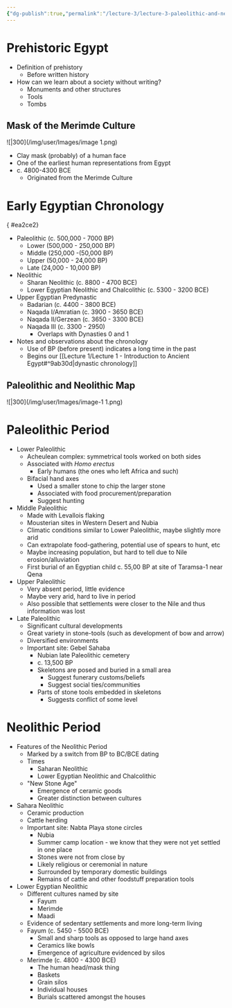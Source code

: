 ```yaml
---
{"dg-publish":true,"permalink":"/lecture-3/lecture-3-paleolithic-and-neolithic-egypt/","tags":["gardenEntry"]}
---
```


# Prehistoric Egypt
- Definition of prehistory
	- Before written history
- How can we learn about a society without writing?
	- Monuments and other structures
	- Tools
	- Tombs

## Mask of the Merimde Culture
![|300](/img/user/Images/image 1.png)
- Clay mask (probably) of a human face
- One of the earliest human representations from Egypt
- c. 4800-4300 BCE
	- Originated from the Merimde Culture

# Early Egyptian Chronology
{ #ea2ce2}


- Paleolithic (c. 500,000 - 7000 BP)
	- Lower (500,000 - 250,000 BP)
	- Middle (250,000 -(50,000 BP)
	- Upper (50,000 - 24,000 BP)
	- Late (24,000 - 10,000 BP)
- Neolithic
	- Sharan Neolithic (c. 8800 - 4700 BCE)
	- Lower Egyptian Neolithic and Chalcolithic (c. 5300 - 3200 BCE)
- Upper Egyptian Predynastic
	- Badarian (c. 4400 - 3800 BCE)
	- Naqada I/Amratian (c. 3900 - 3650 BCE)
	- Naqada II/Gerzean (c. 3650 - 3300 BCE)
	- Naqada III (c. 3300 - 2950)
		- Overlaps with Dynasties 0 and 1
- Notes and observations about the chronology
	- Use of BP (before present) indicates a long time in the past
	- Begins our [[Lecture 1/Lecture 1 - Introduction to Ancient Egypt#^9ab30d\|dynastic chronology]]

## Paleolithic and Neolithic Map
![|300](/img/user/Images/image-1 1.png)
# Paleolithic Period
- Lower Paleolithic
	- Acheulean complex: symmetrical tools worked on both sides
	- Associated with *Homo erectus*
		- Early humans (the ones who left Africa and such)
	- Bifacial hand axes
		- Used a smaller stone to chip the larger stone
		- Associated with food procurement/preparation
		- Suggest hunting
- Middle Paleolithic
	- Made with Levallois flaking
	- Mousterian sites in Western Desert and Nubia
	- Climatic conditions similar to Lower Paleolithic, maybe slightly more arid
	- Can extrapolate food-gathering, potential use of spears to hunt, etc
	- Maybe increasing population, but hard to tell due to Nile erosion/alluviation
	- First burial of an Egyptian child c. 55,00 BP at site of Taramsa-1 near Qena
- Upper Paleolithic
	- Very absent period, little evidence
	- Maybe very arid, hard to live in period
	- Also possible that settlements were closer to the Nile and thus information was lost
- Late Paleolithic
	- Significant cultural developments
	- Great variety in stone-tools (such as development of bow and arrow)
	- Diversified environments
	- Important site: Gebel Sahaba
		- Nubian late Paleolithic cemetery
		- c. 13,500 BP
		- Skeletons are posed and buried in a small area
			- Suggest funerary customs/beliefs
			- Suggest social ties/communities
		- Parts of stone tools embedded in skeletons
			- Suggests conflict of some level

# Neolithic Period
- Features of the Neolithic Period
	- Marked by a switch from BP to BC/BCE dating
	- Times
		- Saharan Neolithic
		- Lower Egyptian Neolithic and Chalcolithic
	- "New Stone Age"
		- Emergence of ceramic goods
		- Greater distinction between cultures
- Sahara Neolithic
	- Ceramic production
	- Cattle herding
	- Important site: Nabta Playa stone circles
		- Nubia
		- Summer camp location - we know that they were not yet settled in one place
		- Stones were not from close by
		- Likely religious or ceremonial in nature
		- Surrounded by temporary domestic buildings
		- Remains of cattle and other foodstuff preparation tools
- Lower Egyptian Neolithic
	- Different cultures named by site
		- Fayum
		- Merimde
		- Maadi
	- Evidence of sedentary settlements and more long-term living
	- Fayum (c. 5450 - 5500 BCE)
		- Small and sharp tools as opposed to large hand axes
		- Ceramics like bowls
		- Emergence of agriculture evidenced by silos
	- Merimde (c. 4800 - 4300 BCE)
		- The human head/mask thing
		- Baskets
		- Grain silos
		- Individual houses
		- Burials scattered amongst the houses